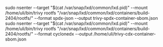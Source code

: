 sudo nsenter --target "$(cat /var/snap/lxd/common/lxd.pid)" --mount /home/uli/bin/trivy rootfs "/var/snap/lxd/common/lxd/containers/build-2404/rootfs/" --format spdx-json --output trivy-spdx-container-sbom.json
sudo nsenter --target "$(cat /var/snap/lxd/common/lxd.pid)" --mount /home/uli/bin/trivy rootfs "/var/snap/lxd/common/lxd/containers/build-2404/rootfs/" --format cyclonedx --output /home/uli/trivy-cdx-container-sbom.json

